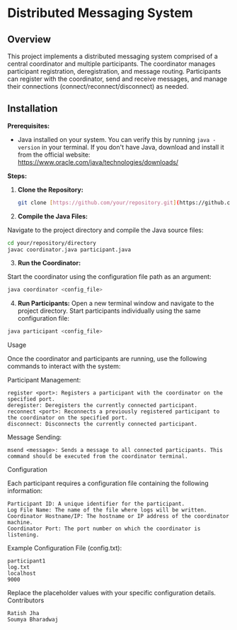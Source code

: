 # Distributed Messaging System

## Overview

This project implements a distributed messaging system comprised of a central coordinator and multiple participants. The coordinator manages participant registration, deregistration, and message routing. Participants can register with the coordinator, send and receive messages, and manage their connections (connect/reconnect/disconnect) as needed.

## Installation

**Prerequisites:**

* Java installed on your system. You can verify this by running `java -version` in your terminal. If you don't have Java, download and install it from the official website: https://www.oracle.com/java/technologies/downloads/

**Steps:**

1. **Clone the Repository:**

   ```bash
   git clone [https://github.com/your/repository.git](https://github.com/your/repository.git)
   ```
2. **Compile the Java Files:**

Navigate to the project directory and compile the Java source files:
```bash
cd your/repository/directory
javac coordinator.java participant.java
```

3. **Run the Coordinator:**

Start the coordinator using the configuration file path as an argument:
```bash
java coordinator <config_file>
```
4. **Run Participants:**
Open a new terminal window and navigate to the project directory. Start participants individually using the same configuration file:
```bash
java participant <config_file>
```
Usage

Once the coordinator and participants are running, use the following commands to interact with the system:

Participant Management:

    register <port>: Registers a participant with the coordinator on the specified port.
    deregister: Deregisters the currently connected participant.
    reconnect <port>: Reconnects a previously registered participant to the coordinator on the specified port.
    disconnect: Disconnects the currently connected participant.

Message Sending:

    msend <message>: Sends a message to all connected participants. This command should be executed from the coordinator terminal.

Configuration

Each participant requires a configuration file containing the following information:

    Participant ID: A unique identifier for the participant.
    Log File Name: The name of the file where logs will be written.
    Coordinator Hostname/IP: The hostname or IP address of the coordinator machine.
    Coordinator Port: The port number on which the coordinator is listening.

Example Configuration File (config.txt):
```
participant1 
log.txt 
localhost 
9000
```
Replace the placeholder values with your specific configuration details.
Contributors

    Ratish Jha
    Soumya Bharadwaj


